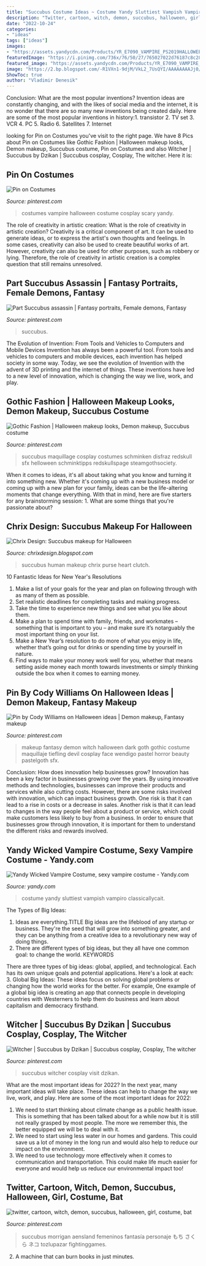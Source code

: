 ```yaml
---
title: "Succubus Costume Ideas ~ Costume Yandy Sluttiest Vampish Vampiro Classicallycait"
description: "Twitter, cartoon, witch, demon, succubus, halloween, girl, costume, bat"
date: "2022-10-24"
categories:
- "ideas"
tags: ["ideas"]
images:
- "https://assets.yandycdn.com/Products/YR_E7090_VAMPIRE_PS2019HALLOWEEN-5.jpg"
featuredImage: "https://i.pinimg.com/736x/76/50/27/765027022d76187c8c28e75229acadc5--rogues.jpg"
featured_image: "https://assets.yandycdn.com/Products/YR_E7090_VAMPIRE_PS2019HALLOWEEN-5.jpg"
image: "https://2.bp.blogspot.com/-R1VXn1-9djM/VkL2_7UsQYI/AAAAAAAAJj0/xpJo9dJoXao/s1600/succubus%2B3.jpg"
ShowToc: true
author: "Vladimir Denesik"
---
```



Conclusion: What are the most popular inventions?
Invention ideas are constantly changing, and with the likes of social media and the internet, it is no wonder that there are so many new inventions being created daily. Here are some of the most popular inventions in history:1. transistor 2. TV set 3. VCR 4. PC 5. Radio 6. Satellites 7. Internet 
	

		
looking for Pin on Costumes you've visit to the right page. We have 8 Pics about Pin on Costumes like Gothic Fashion | Halloween makeup looks, Demon makeup, Succubus costume, Pin on Costumes and also Witcher | Succubus by Dzikan | Succubus cosplay, Cosplay, The witcher. Here it is:
		
    
## Pin On Costumes

<img loading=lazy src="https://i.pinimg.com/736x/f8/40/7c/f8407cce51e7698c67eb6e1963621b41--vampire-halloween-costumes-halloween-make-up.jpg" onerror="this.onerror=null;this.src='https://tse1.mm.bing.net/th?id=OIP.Rv18YTl1HDh1mkZ-gIPTfwHaNV&amp;pid=15.1';" alt="Pin on Costumes">

_Source: pinterest.com_

>costumes vampire halloween costume cosplay scary yandy. 

	

The role of creativity in artistic creation: What is the role of creativity in artistic creation?
Creativity is a critical component of art. It can be used to generate ideas, or to express the artist's own thoughts and feelings. In some cases, creativity can also be used to create beautiful works of art. However, creativity can also be used for other purposes, such as robbery or lying. Therefore, the role of creativity in artistic creation is a complex question that still remains unresolved.

    
## Part Succubus Assassin | Fantasy Portraits, Female Demons, Fantasy

<img loading=lazy src="https://i.pinimg.com/736x/76/50/27/765027022d76187c8c28e75229acadc5--rogues.jpg" onerror="this.onerror=null;this.src='https://tse2.mm.bing.net/th?id=OIP.jBykH7t7LnN30PHgpGDC3QHaJ4&amp;pid=15.1';" alt="Part Succubus assassin | Fantasy portraits, Female demons, Fantasy">

_Source: pinterest.com_

>succubus. 

	

The Evolution of Invention: From Tools and Vehicles to Computers and Mobile Devices
Invention has always been a powerful tool. From tools and vehicles to computers and mobile devices, each invention has helped society in some way. Today, we see the evolution of Invention with the advent of 3D printing and the internet of things. These inventions have led to a new level of innovation, which is changing the way we live, work, and play.

    
## Gothic Fashion | Halloween Makeup Looks, Demon Makeup, Succubus Costume

<img loading=lazy src="https://i.pinimg.com/736x/d9/61/69/d96169343a6263a8627914d830e66367.jpg" onerror="this.onerror=null;this.src='https://tse2.mm.bing.net/th?id=OIP.B11zuq10vMOcBQlyDnRW2AHaLH&amp;pid=15.1';" alt="Gothic Fashion | Halloween makeup looks, Demon makeup, Succubus costume">

_Source: pinterest.com_

>succubus maquillage cosplay costumes schminken disfraz redskull sfx helloween schminktipps redskullspage steamgothsociety. 

	

When it comes to ideas, it's all about taking what you know and turning it into something new. Whether it's coming up with a new business model or coming up with a new plan for your family, ideas can be the life-altering moments that change everything. With that in mind, here are five starters for any brainstorming session: 1. What are some things that you're passionate about?

    
## Chrix Design: Succubus Makeup For Halloween

<img loading=lazy src="https://2.bp.blogspot.com/-R1VXn1-9djM/VkL2_7UsQYI/AAAAAAAAJj0/xpJo9dJoXao/s1600/succubus%2B3.jpg" onerror="this.onerror=null;this.src='https://tse1.mm.bing.net/th?id=OIP.ZUIrScGPUrs8XBVlQKV_7gHaLC&amp;pid=15.1';" alt="Chrix Design: Succubus makeup for Halloween">

_Source: chrixdesign.blogspot.com_

>succubus human makeup chrix purse heart clutch. 

	

10 Fantastic Ideas for New Year's Resolutions
1. Make a list of your goals for the year and plan on following through with as many of them as possible. 
2. Set realistic deadlines for completing tasks and making progress. 
3. Take the time to experience new things and see what you like about them. 
4. Make a plan to spend time with family, friends, and workmates – something that is important to you – and make sure it’s notarguably the most important thing on your list. 
5. Make a New Year’s resolution to do more of what you enjoy in life, whether that’s going out for drinks or spending time by yourself in nature. 
6. Find ways to make your money work well for you, whether that means setting aside money each month towards investments or simply thinking outside the box when it comes to earning money.

    
## Pin By Cody Williams On Halloween Ideas | Demon Makeup, Fantasy Makeup

<img loading=lazy src="https://i.pinimg.com/originals/01/31/5e/01315e55c72a49dfffeacac94b5501de.jpg" onerror="this.onerror=null;this.src='https://tse3.mm.bing.net/th?id=OIP.t-tSNJehLXvmzMdZpbkrEgHaLH&amp;pid=15.1';" alt="Pin by Cody Williams on Halloween ideas | Demon makeup, Fantasy makeup">

_Source: pinterest.com_

>makeup fantasy demon witch halloween dark goth gothic costume maquillaje tiefling devil cosplay face wendigo pastel horror beauty pastelgoth sfx. 

	

Conclusion: How does innovation help businesses grow?
Innovation has been a key factor in businesses growing over the years. By using innovative methods and technologies, businesses can improve their products and services while also cutting costs. However, there are some risks involved with innovation, which can impact business growth. One risk is that it can lead to a rise in costs or a decrease in sales. Another risk is that it can lead to changes in the way people feel about a product or service, which could make customers less likely to buy from a business. In order to ensure that businesses grow through innovation, it is important for them to understand the different risks and rewards involved.

    
## Yandy Wicked Vampire Costume, Sexy Vampire Costume - Yandy.com

<img loading=lazy src="https://assets.yandycdn.com/Products/YR_E7090_VAMPIRE_PS2019HALLOWEEN-5.jpg" onerror="this.onerror=null;this.src='https://tse3.mm.bing.net/th?id=OIP.l9qKZqJBvpX8-2qjCmArIgAAAA&amp;pid=15.1';" alt="Yandy Wicked Vampire Costume, sexy vampire costume - Yandy.com">

_Source: yandy.com_

>costume yandy sluttiest vampish vampiro classicallycait. 

	

The Types of Big Ideas:
1. Ideas are everything.TITLE
Big ideas are the lifeblood of any startup or business. They're the seed that will grow into something greater, and they can be anything from a creative idea to a revolutionary new way of doing things.
2. There are different types of big ideas, but they all have one common goal: to change the world. KEYWORDS

There are three types of big ideas: global, applied, and technological. Each has its own unique goals and potential applications. Here's a look at each: 
3. Global Big Ideas: These ideas focus on solving global problems or changing how the world works for the better. For example, One example of a global big idea is creating an app that connects people in developing countries with Westerners to help them do business and learn about capitalism and democracy firsthand. 

    
## Witcher | Succubus By Dzikan | Succubus Cosplay, Cosplay, The Witcher

<img loading=lazy src="https://i.pinimg.com/originals/07/aa/68/07aa68368688dda1c35648ccd10d6b80.jpg" onerror="this.onerror=null;this.src='https://tse4.mm.bing.net/th?id=OIP.1jEKyp6LfM_dnCbj57FVtgHaLG&amp;pid=15.1';" alt="Witcher | Succubus by Dzikan | Succubus cosplay, Cosplay, The witcher">

_Source: pinterest.com_

>succubus witcher cosplay visit dzikan. 

	

What are the most important ideas for 2022?
In the next year, many important ideas will take place. These ideas can help to change the way we live, work, and play. Here are some of the most important ideas for 2022:
1. We need to start thinking about climate change as a public health issue. This is something that has been talked about for a while now but it is still not really grasped by most people. The more we remember this, the better equipped we will be to deal with it.
2. We need to start using less water in our homes and gardens. This could save us a lot of money in the long run and would also help to reduce our impact on the environment.
3. We need to use technology more effectively when it comes to communication and transportation. This could make life much easier for everyone and would help us reduce our environmental impact too!

    
## Twitter, Cartoon, Witch, Demon, Succubus, Halloween, Girl, Costume, Bat

<img loading=lazy src="https://i.pinimg.com/originals/08/8a/de/088ade7f0890ef20c5a1f62edd974b38.gif" onerror="this.onerror=null;this.src='https://tse3.mm.bing.net/th?id=OIP.PlIwXQwQifBqciqkUTFc6QHaJX&amp;pid=15.1';" alt="twitter, cartoon, witch, demon, succubus, halloween, girl, costume, bat">

_Source: pinterest.com_

>succubus morrigan aensland femeninos fantasía personaje もち さくら ネコ tozlupazar fightinggames. 

	

2. A machine that can burn books in just minutes.

